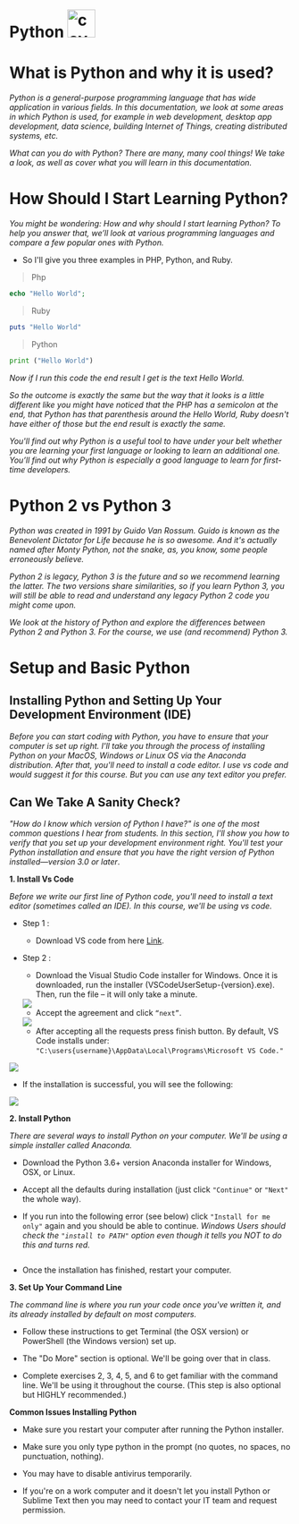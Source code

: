 # Python <img src="https://media.giphy.com/media/LMt9638dO8dftAjtco/giphy.gif" alt="cover" width="50"/>

# What is Python and why it is used?

*Python is a general-purpose programming language that has wide application in various fields. In this documentation, we look at some areas in which Python is used, for example in web development, desktop app development, data science, building Internet of Things, creating distributed systems, etc.*

*What can you do with Python? There are many, many cool things! We take a look, as well as cover what you will learn in this documentation.*

# How Should I Start Learning Python?

*You might be wondering: How and why should I start learning Python? To help you answer that, we’ll look at various programming languages and compare a few popular ones with Python.*

- So I'll give you three examples in PHP, Python, and Ruby.

 > Php

```php
echo "Hello World";
```

> Ruby

```ruby
puts "Hello World"
```

> Python

```python
print ("Hello World")
```

*Now if I run this code the end result I get is the text Hello World.*

*So the outcome is exactly the same but the way that it looks is a little different like you might have noticed that the PHP has a semicolon at the end, that Python has that parenthesis around the Hello World, Ruby doesn't have either of those but the end result is exactly the same.*

*You'll find out why Python is a useful tool to have under your belt whether you are learning your first language or looking to learn an additional one. You’ll find out why Python is especially a good language to learn for first-time developers.*

# Python 2 vs Python 3

*Python was created in 1991 by Guido Van Rossum. Guido is known as the Benevolent Dictator for Life because he is so awesome.*
*And it's actually named after Monty Python, not the snake, as, you know, some people erroneously believe.*

*Python 2 is legacy, Python 3 is the future and so we recommend learning the latter. The two versions share similarities, so if you learn Python 3, you will still be able to read and understand any legacy Python 2 code you might come upon.*

*We look at the history of Python and explore the differences between Python 2 and Python 3. For the course, we use (and recommend) Python 3.* 


# Setup and Basic Python

## Installing Python and Setting Up Your Development Environment (IDE)

*Before you can start coding with Python, you have to ensure that your computer is set up right. I'll take you through the process of installing Python on your MacOS, Windows or Linux OS via the Anaconda distribution. After that, you'll need to install a code editor. I use vs code and would suggest it for this course. But you can use any text editor you prefer.*

## Can We Take A Sanity Check?

*"How do I know which version of Python I have?" is one of the most common questions I hear from students. In this section, I'll show you how to verify that you set up your development environment right. You'll test your Python installation and ensure that you have the right version of Python installed—version 3.0 or later*.

**1. Install Vs Code**

*Before we write our first line of Python code, you'll need to install a text editor (sometimes called an IDE). In this course, we'll be using vs code.*

- Step 1 :

  - Download VS code from here <a href="https://code.visualstudio.com/download">Link</a>.

- Step 2 :

  - Download the Visual Studio Code installer for Windows. Once it is downloaded, run the installer (VSCodeUserSetup-{version}.exe). Then, run the file – it will only take a minute.

  <img src="https://www.educative.io/api/edpresso/shot/5485113345835008/image/6359130978123776"/>

  - Accept the agreement and click `“next”`.

  <img src="https://www.educative.io/api/edpresso/shot/5485113345835008/image/5970797106036736"/>

  - After accepting all the requests press finish button. By default, VS Code installs under: `"C:\users{username}\AppData\Local\Programs\Microsoft VS Code."`

<img src="https://www.educative.io/api/edpresso/shot/5485113345835008/image/6505951994052608">

  - If the installation is successful, you will see the following:

  <img src="https://www.educative.io/api/edpresso/shot/5485113345835008/image/4587054357282816">


**2. Install Python**

*There are several ways to install Python on your computer. We'll be using a simple installer called Anaconda.*

- Download the Python 3.6+ version Anaconda installer for Windows, OSX, or Linux.

- Accept all the defaults during installation (just click `"Continue"` or `"Next"` the whole way).

- If you run into the following error (see below) click `"Install for me only"` again and you should be able to continue. *Windows Users should check the `"install to PATH"` option even though it tells you NOT to do this and turns red.*

<img src="">

- Once the installation has finished, restart your computer.

**3. Set Up Your Command Line**

*The command line is where you run your code once you've written it, and its already installed by default on most computers.*

- Follow these instructions to get Terminal (the OSX version) or PowerShell (the Windows version) set up.

- The "Do More" section is optional. We'll be going over that in class.

- Complete exercises 2, 3, 4, 5, and 6 to get familiar with the command line. We'll be using it throughout the course. (This step is also optional but HIGHLY recommended.)

**Common Issues Installing Python**

- Make sure you restart your computer after running the Python installer.

- Make sure you only type python in the prompt (no quotes, no spaces, no punctuation, nothing).

- You may have to disable antivirus temporarily.

- If you're on a work computer and it doesn't let you install Python or Sublime Text then you may need to contact your IT team and request permission.
